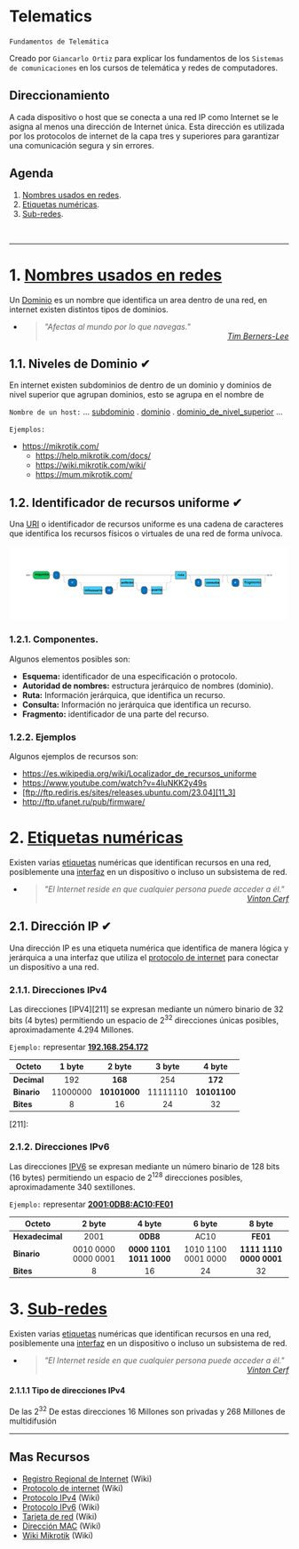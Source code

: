 # Telematics
<p><code>Fundamentos de Telemática</code></p>
<p>Creado por <code>Giancarlo Ortiz</code> para explicar los fundamentos de los <code>Sistemas de comunicaciones</code> en los cursos de telemática y redes de computadores.</p>

## Direccionamiento
A cada dispositivo o host que se conecta a una red IP como Internet se le asigna al menos una dirección de Internet única. Esta dirección es utilizada por los protocolos de internet de la capa tres y superiores para garantizar una comunicación segura y sin errores.

## Agenda
1. [Nombres usados en redes](#1-nombres-usados-en-redes).
1. [Etiquetas numéricas](#2-etiquetas-numéricas).
1. [Sub-redes](#3-sub-redes).


<br>

---
# 1. [Nombres usados en redes](#agenda)
Un [Dominio][1] es un nombre que identifica un area dentro de una red, en internet existen distintos tipos de dominios.

[1]:https://es.wikipedia.org/wiki/Dominio_de_internet

* ><i>"Afectas al mundo por lo que navegas."</i><br>
<cite style="display:block; text-align: right">[Tim Berners-Lee](https://es.wikipedia.org/wiki/Tim_Berners-Lee)</cite>


## 1.1. Niveles de Dominio ✔
En internet existen subdominios de dentro de un dominio y dominios de nivel superior que agrupan dominios, esto se agrupa en el nombre de 

<code>Nombre de un host:</code>
... [subdominio][11_1] . [dominio][1] . [dominio_de_nivel_superior][11_2] ...

<code>Ejemplos:</code>
* https://mikrotik.com/
    * https://help.mikrotik.com/docs/
    * https://wiki.mikrotik.com/wiki/
    * https://mum.mikrotik.com/

[11_1]:https://es.wikipedia.org/wiki/Subdominio
[11_2]:https://es.wikipedia.org/wiki/Dominio_de_nivel_superior


## 1.2. Identificador de recursos uniforme ✔
Una [URI][12_1] o identificador de recursos uniforme es una cadena de caracteres que identifica los recursos físicos o virtuales de una red de forma unívoca.

![Componentes uri](../img/uri_.svg)

[12_1]:https://es.wikipedia.org/wiki/Identificador_de_recursos_uniforme


### 1.2.1. Componentes.
Algunos elementos posibles son:
* __Esquema:__ identificador de una especificación o protocolo.
* __Autoridad de nombres:__ estructura jerárquico de nombres (dominio).
* __Ruta:__ Información jerárquica, que identifica un recurso.
* __Consulta:__ Información no jerárquica que identifica un recurso.
* __Fragmento:__ identificador de una parte del recurso.


### 1.2.2. Ejemplos
Algunos ejemplos de recursos son:
* https://es.wikipedia.org/wiki/Localizador_de_recursos_uniforme
* https://www.youtube.com/watch?v=4IuNKK2y49s
* [ftp://ftp.rediris.es/sites/releases.ubuntu.com/23.04][11_3]
* http://ftp.ufanet.ru/pub/firmware/

[11_3]:ftp://ftp.rediris.es/sites/releases.ubuntu.com/23.04


# 2. [Etiquetas numéricas](#agenda)
Existen varias [etiquetas][2_1] numéricas que identifican recursos en una red, posiblemente una [interfaz][2_2] en un dispositivo o incluso un subsistema de red.


[2_1]:https://es.wikipedia.org/wiki/Encaminamiento
[2_2]:https://es.wikipedia.org/wiki/Tarjeta_de_red

* ><i>"El Internet reside en que cualquier persona puede acceder a él."</i><br>
<cite style="display:block; text-align: right">[Vinton Cerf](https://es.wikipedia.org/wiki/Vinton_Cerf)</cite>

## 2.1. Dirección IP ✔
Una dirección IP es una etiqueta numérica que identifica de manera lógica y jerárquica a una interfaz que utiliza el [protocolo de internet][21_1] para conectar un dispositivo a una red.

[21_1]:https://es.wikipedia.org/wiki/Protocolo_de_internet


### 2.1.1. Direcciones IPv4
Las direcciones [IPV4][211] se expresan mediante un número binario de 32 bits (4 bytes) permitiendo un espacio de $2^{32}$ direcciones únicas posibles, aproximadamente 4.294 Millones.

<code>Ejemplo:</code> representar [__192.168.254.172__](#)

|Octeto| 1 byte | 2 byte  | 3 byte  | 4 byte |
|--|:--:|:--:|:--:|:--:|
|__Decimal__ | 192 | __168__ | 254 | __172__ |
|__Binario__ | 11000000 | __10101000__ | 11111110 | __10101100__ |
|__Bites__   | 8 | 16 | 24 | 32 |

[211]:


### 2.1.2. Direcciones IPv6
Las direcciones [IPV6][212] se expresan mediante un número binario de 128 bits (16 bytes) permitiendo un espacio de $2^{128}$ direcciones posibles, aproximadamente 340 sextillones.

<code>Ejemplo:</code> representar [__2001:0DB8:AC10:FE01__](#)

|Octeto| 2 byte | 4 byte  | 6 byte  | 8 byte |
|--|:--:|:--:|:--:|:--:|
|__Hexadecimal__ | 2001 | __0DB8__ | AC10 | __FE01__ |
|__Binario__ | 0010 0000 0000 0001 | __0000 1101 1011 1000__ | 1010 1100 0001 0000 | __1111 1110 0000 0001__ |
|__Bites__   | 8 | 16 | 24 | 32 |


[212]:https://es.wikipedia.org/wiki/Direcci%C3%B3n_IPv6


# 3. [Sub-redes](#agenda)
Existen varias [etiquetas][2_1] numéricas que identifican recursos en una red, posiblemente una [interfaz][2_2] en un dispositivo o incluso un subsistema de red.


[2_1]:https://es.wikipedia.org/wiki/Encaminamiento
[2_2]:https://es.wikipedia.org/wiki/Tarjeta_de_red

* ><i>"El Internet reside en que cualquier persona puede acceder a él."</i><br>
<cite style="display:block; text-align: right">[Vinton Cerf](https://es.wikipedia.org/wiki/Vinton_Cerf)</cite>


#### 2.1.1.1 Tipo de direcciones IPv4
De las $2^{32}$ 
De estas direcciones 16 Millones son privadas y 268 Millones de multidifusión


---
## Mas Recursos
- [Registro Regional de Internet](https://es.wikipedia.org/wiki/Registro_Regional_de_Internet) (Wiki)
- [Protocolo de internet](https://es.wikipedia.org/wiki/Protocolo_de_internet) (Wiki)
- [Protocolo IPv4](https://es.wikipedia.org/wiki/IPv4) (Wiki)
- [Protocolo IPv6](https://es.wikipedia.org/wiki/IPv6) (Wiki)
- [Tarjeta de red](https://es.wikipedia.org/wiki/Tarjeta_de_red) (Wiki)
- [Dirección MAC](https://es.wikipedia.org/wiki/Direcci%C3%B3n_MAC) (Wiki)
- [Wiki Mikrotik](https://wiki.mikrotik.com/wiki/Main_Page) (Wiki)

